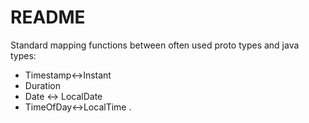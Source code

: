 # README #

Standard mapping functions between often used proto types and java types:

* Timestamp<->Instant
* Duration
* Date <-> LocalDate
* TimeOfDay<->LocalTime
.